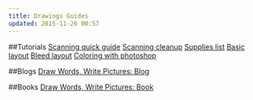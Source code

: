 ```yaml
---
title: Drawings Guides
updated: 2015-11-26 00:57
---
```

##Tutorials
[Scanning quick guide](http://dw-wp.com/resources/cartooning-quickguides/quickguides-scanning/)
[Scanning cleanup](http://dw-wp.com/resources/cartooning-quickguides/quickguides-cleanup/)
[Supplies list](http://dw-wp.com/resources/cartooning-quickguides/supplies-list/)
[Basic layout](http://dw-wp.com/resources/cartooning-quickguides/layout-quickguides/quickguides-layout/)
[Bleed layout](http://dw-wp.com/resources/cartooning-quickguides/layout-quickguides/quickguides-bleeds/)
[Coloring with photoshop](http://designinstruct.com/drawing-illustration/how-to-color-inked-line-art-in-photoshop/)

##Blogs
[Draw Words, Write Pictures: Blog](http://dw-wp.com/)

##Books
[Draw Words, Write Pictures: Book](http://dw-wp.com/book-guides/drawing-words-writing-pictures-volume-1/)
